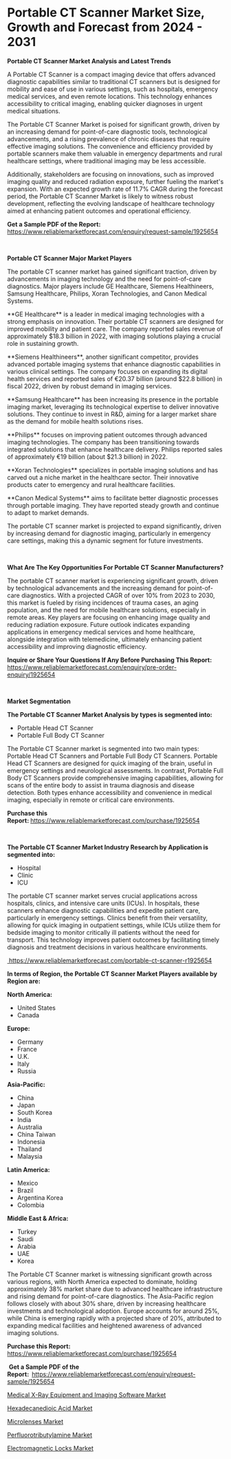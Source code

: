 <p><h1>Portable CT Scanner Market Size, Growth and Forecast from 2024 - 2031</h1></p><p><strong>Portable CT Scanner Market Analysis and Latest Trends</strong></p>
<p><p>A Portable CT Scanner is a compact imaging device that offers advanced diagnostic capabilities similar to traditional CT scanners but is designed for mobility and ease of use in various settings, such as hospitals, emergency medical services, and even remote locations. This technology enhances accessibility to critical imaging, enabling quicker diagnoses in urgent medical situations.</p><p>The Portable CT Scanner Market is poised for significant growth, driven by an increasing demand for point-of-care diagnostic tools, technological advancements, and a rising prevalence of chronic diseases that require effective imaging solutions. The convenience and efficiency provided by portable scanners make them valuable in emergency departments and rural healthcare settings, where traditional imaging may be less accessible.</p><p>Additionally, stakeholders are focusing on innovations, such as improved imaging quality and reduced radiation exposure, further fueling the market's expansion. With an expected growth rate of 11.7% CAGR during the forecast period, the Portable CT Scanner Market is likely to witness robust development, reflecting the evolving landscape of healthcare technology aimed at enhancing patient outcomes and operational efficiency.</p></p>
<p><strong>Get a Sample PDF of the Report:&nbsp;</strong> <a href="https://www.reliablemarketforecast.com/enquiry/request-sample/1925654?utm_campaign=1170&utm_medium=2&utm_source=Github&utm_content=ia&utm_term=24102024&utm_id=portable-ct-scanner">https://www.reliablemarketforecast.com/enquiry/request-sample/1925654</a></p>
<p>&nbsp;</p>
<p><strong>Portable CT Scanner Major Market Players</strong></p>
<p><p>The portable CT scanner market has gained significant traction, driven by advancements in imaging technology and the need for point-of-care diagnostics. Major players include GE Healthcare, Siemens Healthineers, Samsung Healthcare, Philips, Xoran Technologies, and Canon Medical Systems.</p><p>**GE Healthcare** is a leader in medical imaging technologies with a strong emphasis on innovation. Their portable CT scanners are designed for improved mobility and patient care. The company reported sales revenue of approximately $18.3 billion in 2022, with imaging solutions playing a crucial role in sustaining growth.</p><p>**Siemens Healthineers**, another significant competitor, provides advanced portable imaging systems that enhance diagnostic capabilities in various clinical settings. The company focuses on expanding its digital health services and reported sales of €20.37 billion (around $22.8 billion) in fiscal 2022, driven by robust demand in imaging services.</p><p>**Samsung Healthcare** has been increasing its presence in the portable imaging market, leveraging its technological expertise to deliver innovative solutions. They continue to invest in R&D, aiming for a larger market share as the demand for mobile health solutions rises.</p><p>**Philips** focuses on improving patient outcomes through advanced imaging technologies. The company has been transitioning towards integrated solutions that enhance healthcare delivery. Philips reported sales of approximately €19 billion (about $21.3 billion) in 2022.</p><p>**Xoran Technologies** specializes in portable imaging solutions and has carved out a niche market in the healthcare sector. Their innovative products cater to emergency and rural healthcare facilities.</p><p>**Canon Medical Systems** aims to facilitate better diagnostic processes through portable imaging. They have reported steady growth and continue to adapt to market demands.</p><p>The portable CT scanner market is projected to expand significantly, driven by increasing demand for diagnostic imaging, particularly in emergency care settings, making this a dynamic segment for future investments.</p></p>
<p>&nbsp;</p>
<p><strong>What Are The Key Opportunities For Portable CT Scanner Manufacturers?</strong></p>
<p><p>The portable CT scanner market is experiencing significant growth, driven by technological advancements and the increasing demand for point-of-care diagnostics. With a projected CAGR of over 10% from 2023 to 2030, this market is fueled by rising incidences of trauma cases, an aging population, and the need for mobile healthcare solutions, especially in remote areas. Key players are focusing on enhancing image quality and reducing radiation exposure. Future outlook indicates expanding applications in emergency medical services and home healthcare, alongside integration with telemedicine, ultimately enhancing patient accessibility and improving diagnostic efficiency.</p></p>
<p><strong>Inquire or Share Your Questions If Any Before Purchasing This Report:</strong> <a href="https://www.reliablemarketforecast.com/enquiry/pre-order-enquiry/1925654?utm_campaign=1170&utm_medium=2&utm_source=Github&utm_content=ia&utm_term=24102024&utm_id=portable-ct-scanner">https://www.reliablemarketforecast.com/enquiry/pre-order-enquiry/1925654</a></p>
<p>&nbsp;</p>
<p><strong>Market Segmentation</strong></p>
<p><strong>The Portable CT Scanner Market Analysis by types is segmented into:</strong></p>
<p><ul><li>Portable Head CT Scanner</li><li>Portable Full Body CT Scanner</li></ul></p>
<p><p>The Portable CT Scanner market is segmented into two main types: Portable Head CT Scanners and Portable Full Body CT Scanners. Portable Head CT Scanners are designed for quick imaging of the brain, useful in emergency settings and neurological assessments. In contrast, Portable Full Body CT Scanners provide comprehensive imaging capabilities, allowing for scans of the entire body to assist in trauma diagnosis and disease detection. Both types enhance accessibility and convenience in medical imaging, especially in remote or critical care environments.</p></p>
<p><strong>Purchase this Report:&nbsp;</strong><a href="https://www.reliablemarketforecast.com/purchase/1925654?utm_campaign=1170&utm_medium=2&utm_source=Github&utm_content=ia&utm_term=24102024&utm_id=portable-ct-scanner">https://www.reliablemarketforecast.com/purchase/1925654</a></p>
<p>&nbsp;</p>
<p><strong>The Portable CT Scanner Market Industry Research by Application is segmented into:</strong></p>
<p><ul><li>Hospital</li><li>Clinic</li><li>ICU</li></ul></p>
<p><p>The portable CT scanner market serves crucial applications across hospitals, clinics, and intensive care units (ICUs). In hospitals, these scanners enhance diagnostic capabilities and expedite patient care, particularly in emergency settings. Clinics benefit from their versatility, allowing for quick imaging in outpatient settings, while ICUs utilize them for bedside imaging to monitor critically ill patients without the need for transport. This technology improves patient outcomes by facilitating timely diagnosis and treatment decisions in various healthcare environments.</p></p>
<p><a href="https://www.reliablemarketforecast.com/portable-ct-scanner-r1925654?utm_campaign=1170&utm_medium=2&utm_source=Github&utm_content=ia&utm_term=24102024&utm_id=portable-ct-scanner">&nbsp;https://www.reliablemarketforecast.com/portable-ct-scanner-r1925654</a></p>
<p><strong>In terms of Region, the Portable CT Scanner Market Players available by Region are:</strong></p>
<p>
    <p> <strong> North America: </strong>
        <ul>
            <li>United States</li>
            <li>Canada</li>
        </ul>
        </p> 
    <p> <strong> Europe: </strong>
        <ul>
            <li>Germany</li>
            <li>France</li>
            <li>U.K.</li>
            <li>Italy</li>
            <li>Russia</li>
        </ul>
        </p> 
    <p> <strong> Asia-Pacific: </strong>
        <ul>
            <li>China</li>
            <li>Japan</li>
            <li>South Korea</li>
            <li>India</li>
            <li>Australia</li>
            <li>China Taiwan</li>
            <li>Indonesia</li>
            <li>Thailand</li>
            <li>Malaysia</li>
        </ul>
        </p> 
    <p> <strong> Latin America: </strong>
        <ul>
            <li>Mexico</li>
            <li>Brazil</li>
            <li>Argentina Korea</li>
            <li>Colombia</li>
        </ul>
        </p> 
    <p> <strong> Middle East & Africa: </strong>
        <ul>
            <li>Turkey</li>
            <li>Saudi</li>
            <li>Arabia</li>
            <li>UAE</li>
            <li>Korea</li>
        </ul>
    </p>
    </p>
<p><p>The Portable CT Scanner market is witnessing significant growth across various regions, with North America expected to dominate, holding approximately 38% market share due to advanced healthcare infrastructure and rising demand for point-of-care diagnostics. The Asia-Pacific region follows closely with about 30% share, driven by increasing healthcare investments and technological adoption. Europe accounts for around 25%, while China is emerging rapidly with a projected share of 20%, attributed to expanding medical facilities and heightened awareness of advanced imaging solutions.</p></p>
<p><strong>Purchase this Report: </strong><a href="https://www.reliablemarketforecast.com/purchase/1925654?utm_campaign=1170&utm_medium=2&utm_source=Github&utm_content=ia&utm_term=24102024&utm_id=portable-ct-scanner">https://www.reliablemarketforecast.com/purchase/1925654</a></p>
<p>&nbsp;<strong>Get a Sample PDF of the Report:&nbsp;&nbsp;</strong><a href="https://www.reliablemarketforecast.com/enquiry/request-sample/1925654?utm_campaign=1170&utm_medium=2&utm_source=Github&utm_content=ia&utm_term=24102024&utm_id=portable-ct-scanner">https://www.reliablemarketforecast.com/enquiry/request-sample/1925654</a></p>
<p><strong></strong></p>
<p><p><a href="https://github.com/birroctaymonyj/Market-Research-Report-List-1/blob/main/medical-x-ray-equipment-and-imaging-software-market.md?utm_campaign=1170&utm_medium=2&utm_source=Github&utm_content=ia&utm_term=24102024&utm_id=portable-ct-scanner">Medical X-Ray Equipment and Imaging Software Market</a></p><p><a href="https://medium.com/@giannabilliehph2/global-hexadecanedioic-acid-market-product-types-applications-and-regional-analysis-2024-c80c082d3812?postPublishedType=repub&utm_campaign=1170&utm_medium=2&utm_source=Github&utm_content=ia&utm_term=24102024&utm_id=portable-ct-scanner">Hexadecanedioic Acid Market</a></p><p><a href="https://issuu.com/reportprime-2/docs/microlenses-market-size-2030.pptx_75b4db0946030f?utm_campaign=1170&utm_medium=2&utm_source=Github&utm_content=ia&utm_term=24102024&utm_id=portable-ct-scanner">Microlenses Market</a></p><p><a href="https://medium.com/@sandygraoj2/perfluorotributylamine-market-evolution-key-trends-and-regional-dynamics-2024-2031-9ee7ad0c3593?postPublishedType=repub&utm_campaign=1170&utm_medium=2&utm_source=Github&utm_content=ia&utm_term=24102024&utm_id=portable-ct-scanner">Perfluorotributylamine Market</a></p><p><a href="https://issuu.com/reportprime-2/docs/electromagnetic-locks-market-size-2_59333c09fc3d60?utm_campaign=1170&utm_medium=2&utm_source=Github&utm_content=ia&utm_term=24102024&utm_id=portable-ct-scanner">Electromagnetic Locks Market</a></p></p>